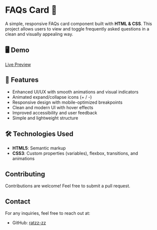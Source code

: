 # FAQs Card 📌

A simple, responsive FAQs card component built with **HTML & CSS**. This project allows users to view and toggle frequently asked questions in a clean and visually appealing way.

## 🖥️ Demo
[Live Preview](https://faqqqqs.netlify.app/)

## 📌 Features
- Enhanced UI/UX with smooth animations and visual indicators
- Animated expand/collapse icons (+ / -)
- Responsive design with mobile-optimized breakpoints
- Clean and modern UI with hover effects
- Improved accessibility and user feedback
- Simple and lightweight structure

## 🛠️ Technologies Used
- **HTML5**: Semantic markup
- **CSS3**: Custom properties (variables), flexbox, transitions, and animations

## Contributing
Contributions are welcome! Feel free to submit a pull request.

## Contact
For any inquiries, feel free to reach out at:
- GitHub: [ratzz-zz](https://github.com/ratzz-zz)
